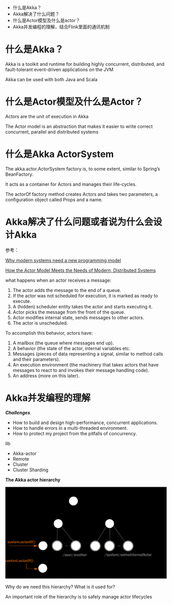 * 什么是Akka？
* Akka解决了什么问题？
* 什么是Actor模型及什么是actor？
* Akka并发编程的理解，结合Flink里面的通讯机制

# 什么是Akka？

Akka is a toolkit and runtime for building highly concurrent, distributed, and fault-tolerant event-driven applications on the JVM

Akka can be used with both Java and Scala

# 什么是Actor模型及什么是Actor？

Actors are the unit of execution in Akka

The Actor model is an abstraction that makes it easier to write correct concurrent, parallel and distributed systems

# 什么是Akka ActorSystem

The akka.actor.ActorSystem factory is, to some extent, similar to Spring’s BeanFactory. 

It acts as a container for Actors and manages their life-cycles. 

The actorOf factory method creates Actors and takes two parameters, a configuration object called Props and a name.

# Akka解决了什么问题或者说为什么会设计Akka

参考：

[Why modern systems need a new programming model](https://doc.akka.io/docs/akka/current/guide/actors-motivation.html)

[How the Actor Model Meets the Needs of Modern, Distributed Systems](https://doc.akka.io/docs/akka/current/guide/actors-intro.html)


what happens when an actor receives a message:

1. The actor adds the message to the end of a queue.
2. If the actor was not scheduled for execution, it is marked as ready to execute.
3. A (hidden) scheduler entity takes the actor and starts executing it.
4. Actor picks the message from the front of the queue.
5. Actor modifies internal state, sends messages to other actors.
6. The actor is unscheduled.

To accomplish this behavior, actors have:

1. A mailbox (the queue where messages end up).
2. A behavior (the state of the actor, internal variables etc. 
3. Messages (pieces of data representing a signal, similar to method calls and their parameters).
4. An execution environment (the machinery that takes actors that have messages to react to and invokes their message handling code).
5. An address (more on this later).


# Akka并发编程的理解


***Challenges*** 

* How to build and design high-performance, concurrent applications.
* How to handle errors in a multi-threaded environment.
* How to protect my project from the pitfalls of concurrency.

lib

* Akka-actor
* Remote
* Cluster
* Cluster Sharding

**The Akka actor hierarchy**

![](..\images\ea9c680d.png)

Why do we need this hierarchy? What is it used for?

An important role of the hierarchy is to safely manage actor lifecycles






















